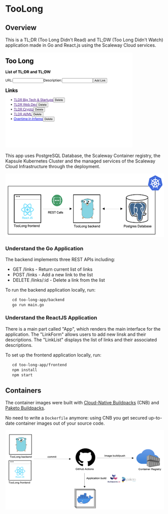 # TooLong 

## Overview 

This is a TL;DR (Too Long Didn't Read) and TL;DW (Too Long Didn't Watch) application made in Go and React.js using the Scaleway Cloud services.

<img src="images/Application.png" width="400" height="300">

This app uses PostgreSQL Database, the Scaleway Container registry, the Kapsule Kubernetes Cluster and the managed services of the Scaleway Cloud Infrastructure through the deployment.

<img src="images/Architecture.png" width="500" height="200">

### Understand the Go Application

The backend implements three REST APIs including: 

* GET /links - Return current list of links
* POST /links - Add a new link to the list
* DELETE /links/:id - Delete a link from the list

To run the backend application locally, run: 
 ```
    cd too-long-app/backend
    go run main.go 
```

### Understand the ReactJS Application

There is a main part called "App", which renders the main interface for the application. The "LinkForm" allows users to add new linsk and their descriptions. The "LinkList" displays the list of links and their associated descriptions. 

To set up the frontend application locally, run: 
 ```
    cd too-long-app/frontend
    npm install 
    npm start 
```

## Containers

The container images were built with [Cloud-Native Buildpacks](https://buildpacks.io) (CNB) and [Paketo Buildpacks](https://paketo.io).

No need to write a `Dockerfile` anymore: using CNB you get
secured up-to-date container images out of your source code.

<img src="images/Containers.png" width="500" height="250">



